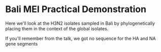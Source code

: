 # Bali MEI Practical Demonstration

Here we'll look at the H3N2 isolates sampled in Bali by phylogenetically placing them in the context of the global isolates.

If you'll remember from the talk, we got no sequence for the HA and NA gene segments

